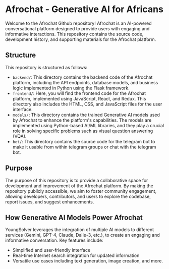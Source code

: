 # Afrochat - Generative AI for Africans

Welcome to the Afrochat Github repository! Afrochat is an AI-powered conversational platform designed to provide users with engaging and informative interactions. This repository contains the source code, development history, and supporting materials for the Afrochat platform. 

## Structure
This repository is structured as follows:
- `backend/`: This directory contains the backend code of the Afrochat platform, including the API endpoints, database models, and business logic implemented in Python using the Flask framework.
- `frontend/`: Here, you will find the frontend code for the Afrochat platform, implemented using JavaScript, React, and Redux. This directory also includes the HTML, CSS, and JavaScript files for the user interface.
- `models/`: This directory contains the trained Generative AI models used by Afrochat to enhance the platform's capabilities. The models are implemented using Python-based AI/ML libraries, and they play a crucial role in solving specific problems such as visual question answering (VQA).
- `bot/`: This directory contains the source code for the telegram bot to make it usable from within telegram groups or chat with the telegram bot.

## Purpose
The purpose of this repository is to provide a collaborative space for development and improvement of the Afrochat platform. By making the repository publicly accessible, we aim to foster community engagement, allowing developers, contributors, and users to explore the codebase, report issues, and suggest enhancements.

## How Generative AI Models Power Afrochat
YoungSolver leverages the integration of multiple AI models to different services (Gemini, GPT-4, Claude, Dalle-3, etc.), to create an engaging and informative conversation. Key features include:
- Simplified and user-friendly interface
- Real-time Internet search integration for updated information
- Versatile use cases including text generation, image creation, and more.
